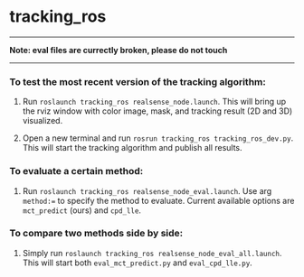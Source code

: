 # tracking_ros

***********

**Note: eval files are currectly broken, please do not touch**

***********

### To test the most recent version of the tracking algorithm:

1. Run ```roslaunch tracking_ros realsense_node.launch```. This will bring up the rviz window with color image, mask, and tracking result (2D and 3D) visualized.

2. Open a new terminal and run ```rosrun tracking_ros tracking_ros_dev.py```. This will start the tracking algorithm and publish all results.

### To evaluate a certain method:

1. Run ```roslaunch tracking_ros realsense_node_eval.launch```. Use arg ```method:=``` to specify the method to evaluate. Current available options are ```mct_predict``` (ours) and ```cpd_lle```.

### To compare two methods side by side:

1. Simply run ```roslaunch tracking_ros realsense_node_eval_all.launch```. This will start both ```eval_mct_predict.py``` and ```eval_cpd_lle.py```.
